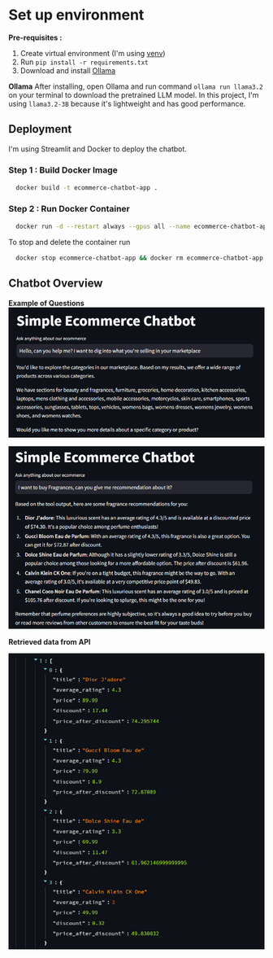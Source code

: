 # Set up environment

**Pre-requisites :**

1.  Create virtual environment (I'm using [venv](https://docs.python.org/3/library/venv.html))
2.  Run `pip install -r requirements.txt`
3.  Download and install [Ollama](https://ollama.com/)

**Ollama**
After installing, open Ollama and run command `ollama run llama3.2` on your terminal to download the pretrained LLM model. In this project, I'm using `llama3.2-3B` because it's lightweight and has good performance.

## Deployment

I'm using Streamlit and Docker to deploy the chatbot.

### Step 1 : Build Docker Image

```bash
  docker build -t ecommerce-chatbot-app .
```

### Step 2 : Run Docker Container

```bash
  docker run -d --restart always --gpus all --name ecommerce-chatbot-app -p 8501:8501 ecommerce-chatbot-app
```

To stop and delete the container run

```bash
  docker stop ecommerce-chatbot-app && docker rm ecommerce-chatbot-app
```

## Chatbot Overview

**Example of Questions**
![alt text](https://github.com/AFauzulh/simple-ecommerce-chatbot/blob/main/assets/question_1.png?raw=true)

![alt text](https://github.com/AFauzulh/simple-ecommerce-chatbot/blob/main/assets/question_2.png?raw=true)

**Retrieved data from API**

![alt text](https://github.com/AFauzulh/simple-ecommerce-chatbot/blob/main/assets/retrieved_information.png?raw=true)
